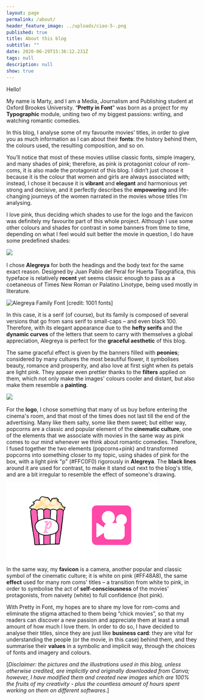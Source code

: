```yaml
---
layout: page
permalink: /about/
header_feature_image: ../uploads/ciao-5-.png
published: true
title: About this blog
subtitle: ""
date: 2020-06-29T15:36:12.231Z
tags: null
description: null
show: true
---
```

Hello!

My name is Marty, and I am a Media, Journalism and Publishing student at Oxford Brookes University. “**Pretty in Font**” was born as a project for my **Typographic** module, uniting two of my biggest passions: writing, and watching romantic comedies.

In this blog, I analyse some of my favourite movies’ titles, in order to give you as much information as I can about their **fonts**: the history behind them, the colours used, the resulting composition, and so on.

You’ll notice that most of these movies utilise classic fonts, simple imagery, and many shades of pink; therefore, as pink is protagonist colour of rom-coms, it is also made the protagonist of this blog. I didn’t just choose it because it is the colour that women and girls are always associated with; instead, I chose it because it is **vibrant** and **elegant** and harmonious yet strong and decisive, and it perfectly describes the **empowering** and life-changing journeys of the women narrated in the movies whose titles I’m analysing.

I love pink, thus deciding which shades to use for the logo and the favicon was definitely my favourite part of this whole project. Although I use some other colours and shades for contrast in some banners from time to time, depending on what I feel would suit better the movie in question, I do have some predefined shades:

![](../uploads/colori.png)

I chose **Alegreya** for both the headings and the body text for the same exact reason. Designed by Juan Pablo del Peral for Huerta Tipográfica, this typeface is relatively **recent** yet seems classic enough to pass as a coetaneous of Times New Roman or Palatino Linotype, being used mostly in literature.

![Alegreya Family Font [credit: 1001 fonts]](../uploads/alegreya-font-5-big.png)

In this case, it is a serif (of course), but its family is composed of several versions that go from sans serif to small-caps – and even black 100. Therefore, with its elegant appearance due to the **hefty serifs** and the **dynamic curves** of the letters that seem to carry with themselves a global appreciation, Alegreya is perfect for the **graceful aesthetic** of this blog.

The same graceful effect is given by the banners filled with **peonies**; considered by many cultures the most beautiful flower, it symbolises beauty, romance and prosperity, and also love at first sight when its petals are light pink. They appear even prettier thanks to the **filters** applied on them, which not only make the images' colours cooler and distant, but also make them resemble a **painting**.

![](../uploads/ciao-4-.png)

For the **logo**, I chose something that many of us buy before entering the cinema's room, and that most of the times does not last till the end of the advertising. Many like them salty, some like them sweet; but either way, popcorns are a classic and popular element of the **cinematic culture**, one of the elements that we associate with movies in the same way as pink comes to our mind whenever we think about romantic comedies. Therefore, I fused together the two elements (popcorns+pink) and transformed popcorns into something closer to my topic, using shades of pink for the box, with a light pink "p" (#FFC0F0) rigorously in **Alegreya**. The **black lines** around it are used for contrast, to make it stand out next to the blog's title, and are a bit irregular to resemble the effect of someone's drawing.

![](../uploads/jfeef.png)

In the same way, my **favicon** is a camera, another popular and classic symbol of the cinematic culture; it is white on pink (#FF48A8), the same **effect** used for many rom coms' titles – a transition from white to pink, in order to symbolise the act of **self-consciousness** of the movies' protagonists, from naivety (white) to full confidence (hot pink).

With Pretty in Font, my hopes are to share my love for rom-coms and eliminate the stigma attached to them being “chick movies”, so that my readers can discover a new passion and appreciate them at least a small amount of how much I love them. In order to do so, I have decided to analyse their titles, since they are just like **business card**: they are vital for understanding the people (or the movie, in this case) behind them, and they summarise their **values** in a symbolic and implicit way, through the choices of fonts and imagery and colours.

[*Disclaimer: the pictures and the illustrations used in this blog, unless otherwise credited, are implicitly and originally downloaded from Canva; however, I have modified them and created new images which are 100% the fruits of my creativity - plus the countless amount of hours spent working on them on different softwares*.]